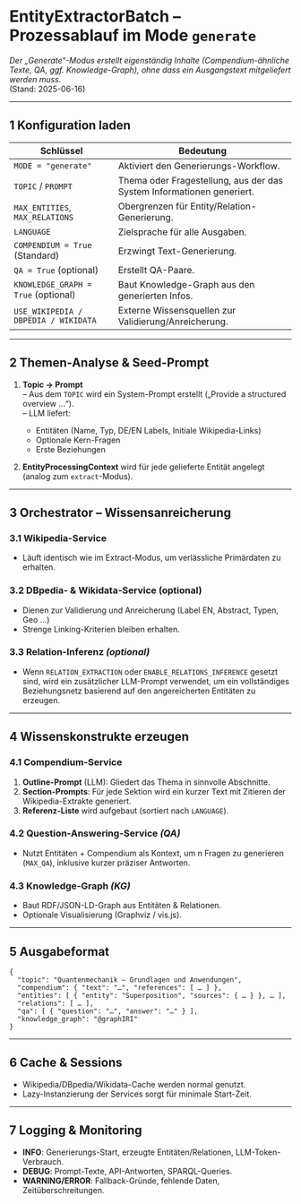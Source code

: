 # EntityExtractorBatch – Prozessablauf im **Mode `generate`**

_Der „Generate“-Modus erstellt eigenständig Inhalte (Compendium-ähnliche Texte, QA, ggf. Knowledge-Graph), ohne dass ein Ausgangstext mitgeliefert werden muss._  
(Stand: 2025-06-16)

---

## 1  Konfiguration laden

| Schlüssel                              | Bedeutung                                                               |
|----------------------------------------|--------------------------------------------------------------------------|
| `MODE = "generate"`                  | Aktiviert den Generierungs-Workflow.                                      |
| `TOPIC` / `PROMPT`                     | Thema oder Fragestellung, aus der das System Informationen generiert.    |
| `MAX_ENTITIES`, `MAX_RELATIONS`        | Obergrenzen für Entity/Relation-Generierung.                             |
| `LANGUAGE`                             | Zielsprache für alle Ausgaben.                                           |
| `COMPENDIUM = True` (Standard)         | Erzwingt Text-Generierung.                                               |
| `QA = True` (optional)                 | Erstellt QA-Paare.                                                      |
| `KNOWLEDGE_GRAPH = True` (optional)    | Baut Knowledge-Graph aus den generierten Infos.                          |
| `USE_WIKIPEDIA / DBPEDIA / WIKIDATA`   | Externe Wissensquellen zur Validierung/Anreicherung.                     |

---

## 2  Themen-Analyse & Seed-Prompt

1. **Topic → Prompt**  
   – Aus dem `TOPIC` wird ein System-Prompt erstellt („Provide a structured overview …“).  
   – LLM liefert:  
     * Entitäten (Name, Typ, DE/EN Labels, Initiale Wikipedia-Links)  
     * Optionale Kern-Fragen  
     * Erste Beziehungen

2. **EntityProcessingContext** wird für jede gelieferte Entität angelegt (analog zum `extract`-Modus).

---

## 3  Orchestrator – Wissensanreicherung

### 3.1  Wikipedia-Service

* Läuft identisch wie im Extract-Modus, um verlässliche Primärdaten zu erhalten.

### 3.2  DBpedia- & Wikidata-Service (optional)

* Dienen zur Validierung und Anreicherung (Label EN, Abstract, Typen, Geo …)
* Strenge Linking-Kriterien bleiben erhalten.

### 3.3  Relation-Inferenz *(optional)*

* Wenn `RELATION_EXTRACTION` oder `ENABLE_RELATIONS_INFERENCE` gesetzt sind, wird ein zusätzlicher LLM-Prompt verwendet, um ein vollständiges Beziehungsnetz basierend auf den angereicherten Entitäten zu erzeugen.

---

## 4  Wissenskonstrukte erzeugen

### 4.1  Compendium-Service

1. **Outline-Prompt** (LLM): Gliedert das Thema in sinnvolle Abschnitte.  
2. **Section-Prompts**: Für jede Sektion wird ein kurzer Text mit Zitieren der Wikipedia-Extrakte generiert.  
3. **Referenz-Liste** wird aufgebaut (sortiert nach `LANGUAGE`).

### 4.2  Question-Answering-Service *(QA)*

* Nutzt Entitäten + Compendium als Kontext, um n Fragen zu generieren (`MAX_QA`), inklusive kurzer präziser Antworten.

### 4.3  Knowledge-Graph *(KG)*

* Baut RDF/JSON-LD-Graph aus Entitäten & Relationen.  
* Optionale Visualisierung (Graphviz / vis.js).

---

## 5  Ausgabeformat

```jsonc
{
  "topic": "Quantenmechanik – Grundlagen und Anwendungen",
  "compendium": { "text": "…", "references": [ … ] },
  "entities": [ { "entity": "Superposition", "sources": { … } }, … ],
  "relations": [ … ],
  "qa": [ { "question": "…", "answer": "…" } ],
  "knowledge_graph": "@graphIRI"
}
```

---

## 6  Cache & Sessions

* Wikipedia/DBpedia/Wikidata-Cache werden normal genutzt.  
* Lazy-Instanzierung der Services sorgt für minimale Start-Zeit.

---

## 7  Logging & Monitoring

* **INFO**: Generierungs-Start, erzeugte Entitäten/Relationen, LLM-Token-Verbrauch.  
* **DEBUG**: Prompt-Texte, API-Antworten, SPARQL-Queries.  
* **WARNING/ERROR**: Fallback-Gründe, fehlende Daten, Zeitüberschreitungen.
